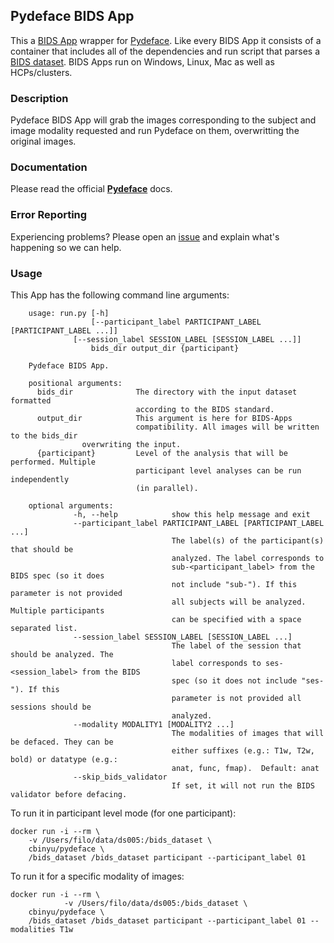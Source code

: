 ## Pydeface BIDS App
This a [BIDS App](https://bids-apps.neuroimaging.io) wrapper for [Pydeface](https://github.com/poldracklab/pydeface).
Like every BIDS App it consists of a container that includes all of the dependencies and run script that parses a [BIDS dataset](http://bids.neuroimaging.io).
BIDS Apps run on Windows, Linux, Mac as well as HCPs/clusters.


### Description
Pydeface BIDS App will grab the images corresponding to the subject
and image modality requested and run Pydeface on them, overwritting
the original images.

### Documentation
Please read the official [**Pydeface**](https://github.com/poldracklab/pydeface) docs.

### Error Reporting
Experiencing problems? Please open an [issue](http://github.com/cbinyu/pydeface/issues/new) and explain what's happening so we can help.

### Usage
This App has the following command line arguments:

		usage: run.py [-h]
		              [--participant_label PARTICIPANT_LABEL [PARTICIPANT_LABEL ...]]
			      [--session_label SESSION_LABEL [SESSION_LABEL ...]]
		              bids_dir output_dir {participant}

		Pydeface BIDS App.

		positional arguments:
		  bids_dir              The directory with the input dataset formatted
		                        according to the BIDS standard.
		  output_dir            This argument is here for BIDS-Apps
		                        compatibility. All images will be written to the bids_dir
					overwriting the input.
		  {participant}         Level of the analysis that will be performed. Multiple
		                        participant level analyses can be run independently
		                        (in parallel).

		optional arguments:
                  -h, --help            show this help message and exit
                  --participant_label PARTICIPANT_LABEL [PARTICIPANT_LABEL ...]
                                        The label(s) of the participant(s) that should be
                                        analyzed. The label corresponds to
                                        sub-<participant_label> from the BIDS spec (so it does
                                        not include "sub-"). If this parameter is not provided
                                        all subjects will be analyzed. Multiple participants
                                        can be specified with a space separated list.
                  --session_label SESSION_LABEL [SESSION_LABEL ...]
                                        The label of the session that should be analyzed. The
                                        label corresponds to ses-<session_label> from the BIDS
                                        spec (so it does not include "ses-"). If this
                                        parameter is not provided all sessions should be
                                        analyzed.
                  --modality MODALITY1 [MODALITY2 ...]
                                        The modalities of images that will be defaced. They can be
                                        either suffixes (e.g.: T1w, T2w, bold) or datatype (e.g.:
                                        anat, func, fmap).  Default: anat
                  --skip_bids_validator
                                        If set, it will not run the BIDS validator before defacing.


To run it in participant level mode (for one participant):

    docker run -i --rm \
		-v /Users/filo/data/ds005:/bids_dataset \
		cbinyu/pydeface \
		/bids_dataset /bids_dataset participant --participant_label 01

To run it for a specific modality of images:

    docker run -i --rm \
                -v /Users/filo/data/ds005:/bids_dataset \
		cbinyu/pydeface \
		/bids_dataset /bids_dataset participant --participant_label 01 --modalities T1w

